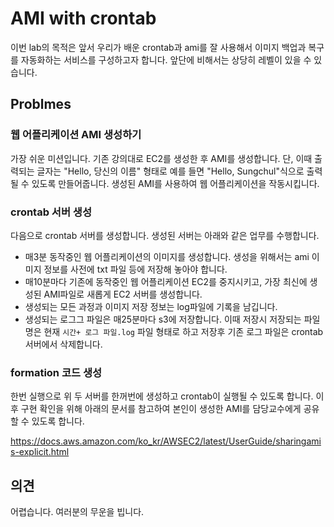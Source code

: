 # AMI with crontab

이번 lab의 목적은 앞서 우리가 배운 crontab과 ami를 잘 사용해서 이미지 백업과 복구를 자동화하는 서비스를 구성하고자 합니다. 앞단에 비해서는 상당히 레벨이 있을 수 있습니다.

## Problmes
### 웹 어플리케이션 AMI 생성하기
가장 쉬운 미션입니다. 기존 강의대로 EC2를 생성한 후 AMI를 생성합니다. 단, 이때 출력되는 글자는 "Hello, 당신의 이름" 형태로 예를 들면 "Hello, Sungchul"식으로 출력될 수 있도록 만들어줍니다. 생성된 AMI를 사용하여 웹 어플리케이션을 작동시킵니다.


### crontab 서버 생성 
다음으로 crontab 서버를 생성합니다. 생성된 서버는 아래와 같은 업무를 수행합니다.

- 매3분 동작중인 웹 어플리케이션의 이미지를 생성합니다. 생성을 위해서는 ami 이미지 정보를 사전에 txt 파일 등에 저장해 놓아야 합니다.
- 매10분마다 기존에 동작중인 웹 어플리케이션 EC2를 중지시키고, 가장 최신에 생성된 AMI파일로 새롭게 EC2 서버를 생성합니다.
- 생성되는 모든 과정과 이미지 저장 정보는 log파일에 기록을 남깁니다.
- 생성되는 로그그 파일은 매25분마다 s3에 저장합니다. 이때 저장시 저장되는 파일명은 현재 `시간+ 로그 파일.log` 파일 형태로 하고 저장후 기존 로그 파일은 crontab 서버에서 삭제합니다.

### formation 코드 생성
한번 실행으로 위 두 서버를 한꺼번에 생성하고 crontab이 실행될 수 있도록 합니다. 이후 구현 확인을 위해 아래의 문서를 참고하여 본인이 생성한 AMI를 담당교수에게 공유할 수 있도록 합니다.

https://docs.aws.amazon.com/ko_kr/AWSEC2/latest/UserGuide/sharingamis-explicit.html

## 의견
어렵습니다. 여러분의 무운을 빕니다.
